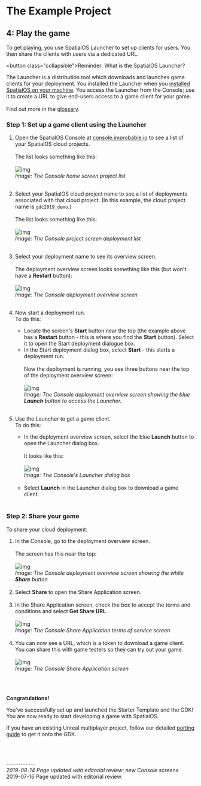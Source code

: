 

# The Example Project 
## 4: Play the game

To get playing, you use SpatialOS Launcher to set up clients for users. You then share the clients with users via a dedicated URL.

<button class=\"collapsible\">Reminder: What is the SpatialOS Launcher?</button>
<div>


The Launcher is a distribution tool which downloads and launches game clients for your deployment. You installed the Launcher when you [installed SpatialOS on your machine]({{urlRoot}}/content/get-started/dependencies#step-3-software). You access the Launcher from the Console; use it to create a URL to give end-users access to a game client for your game.
</br></br>
Find out more in the [glossary]({{urlRoot}}/content/glossary#launcher).

</div>

### Step 1: Set up a game client using the Launcher

1. Open the SpatialOS Console at [console.improbable.io](https://console.improbable.io/) to see a list of your SpatialOS cloud projects. </br></br>
The list looks something like this: </br></br>
![img]({{assetRoot}}assets/tutorial/console-projects-list.png)<br/>
_Image: The Console home screen project list_
</br></br>
1. Select your SpatialOS cloud project name to see a list of deployments associated with that cloud project. (In this example, the cloud project name is `gdc2019_demo`.)</br></br>
The list looks something like this: </br></br>
![img]({{assetRoot}}assets/tutorial/console-deployments-list.png)<br/>
_Image: The Console project screen deployment list_
</br></br>
1. Select your deployment name to see its overview screen.</br></br>
The deployment overview screen looks something like this (but won't have a **Restart** button): </br></br>
![img]({{assetRoot}}assets/tutorial/deployment-overview-screen.png)<br/>
_Image: The Console deployment overview screen_
</br></br>

1. Now start a deployment run. </br>
To do this: </br>
    * Locate the screen's **Start** button near the top (the example above has a **Restart** button - this is where you find the **Start** button). Select it to open the Start deployment dialogue box.
    * In the Start deployment dialog box, select **Start** - this starts a deployment run.</br></br>
    Now the deployment is running, you see three buttons near the top of the deployment overview screen:</br></br>
    ![img]({{assetRoot}}assets/tutorial/console-launcher-button.png)<br/>
    _Image: The Console deployment overview screen showing the blue **Launch** button to access the Launcher._
    </br></br>
1. Use the Launcher to get a game client. </br>
To do this: </br>
    * In the deployment overview screen, select the blue **Launch** button to open the Launcher dialog box.</br></br>
    It looks like this:</br></br>
    ![img]({{assetRoot}}assets/tutorial/launch.png)<br/>
    _Image: The Console's Launcher dialog box_
    </br></br>
    * Select **Launch** in the Launcher dialog box to download a game client.</br></br>


### Step 2: Share your game
To share your cloud deployment: 

1. In the Console, go to the deployment overview screen.</br></br>
The screen has this near the top:</br></br>
![img]({{assetRoot}}assets/tutorial/console-launcher-button.png)<br/>
_Image: The Console deployment overview screen showing the white **Share** button_
<br/><br/>
1. Select **Share** to open the Share Application screen.<br/><br/>
1. In the Share Application screen, check the box to accept the terms and conditions and select **Get Share URL**.</br></br>
![img]({{assetRoot}}assets/example-project/example-project-share-tos.png)<br/>
_Image: The Console Share Application terms of service screen_
<br/><br/>
1. You can now see a URL, which is a token to download a game client. You can share this with game testers so they can try out your game. </br></br>
![img]({{assetRoot}}assets/example-project/example-project-share-screens.png)<br/>
_Image: The Console Share Application screen_
</br>
</br>

**Congratulations!**

You've successfully set up and launched the Starter Template and the GDK! You are now ready to start developing a game with SpatialOS.

If you have an existing Unreal multiplayer project, follow our detailed [porting guide]({{urlRoot}}/content/tutorials/tutorial-porting-guide) to get it onto the GDK.

<br/>

<br/>------------<br/>
_2019-08-14 Page updated with editorial review: new Console screens_</br>
2019-07-16 Page updated with editorial review.<br/>
